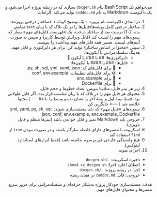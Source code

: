 <div dir="rtl">

می‌خواهم یک Bash Script بنام `docgen.sh` بسازی که در ریشه پروژه اجرا می‌شود و یک داکیومنت Markdown به نام `coddoc.md` تولید می‌کند. الزامات:

1) در ابتدای داکیومنت نام پروژه + یک توضیح کوتاه + «ساختار درختی پروژه».
2) ساختار درختی کامل پوشه‌ها/فایل‌ها را در یک بلاک کد با زبان `text` نمایش بده.
2-1) درست بعد از ساختار درخت، یک «فهرست فایل‌های مهم» بساز که پسوندهای مهم را لیست کند (قابل ویرایش توسط کاربر) و سپس به صورت آیتم‌های لیست، مسیر همه فایل‌های مهم پیدا‌شده را بنویسد.
3) سپس «محتوا بر اساس ساختار» تولید کن: برای هر دایرکتوری و فایل مهم، هدینگ سلسله‌مراتبی با آیکون‌ها:
   - دایرکتوری‌ها: ## یا ### با آیکون 📁
   - فایل‌ها: ### یا #### با آیکون‌ها:
     - 🧩 برای فایل‌های کد: py, sh, sql, yml, yaml, json
     - ⚙️ برای فایل‌های تنظیمات: conf, env.example
     - 🔐 برای enc.example
     - 🐳 برای Dockerfile
4) زیر هر تیتر فایل، متادیتا بنویس: تعداد خطوط و حجم فایل.
5) محتوای هر فایل مهم را در بلاک کد با زبان مناسب قرار بده. اگر فایل طولانی بود، فقط نیمهٔ اول و نیمهٔ آخر را نشان بده و وسط را با «# --- [ محتوا خلاصه شد ] ---» جایگزین کن.
6) پسوندهای «فایل مهم» که باید مستندسازی شوند:
   yml, yaml, py, sh, sql, json, conf, env.example, enc.example, Dockerfile
7) خروجی باید Markdown تمیز و قابل خواندن باشد (تیترها منظم و قابل ناوبری).
8) اسکریپت با مسیرهای دارای فاصله سازگار باشد، و در صورت نبودن `tree` از `find` استفاده کند.
9) هیچ وابستگی خارجی غیرمرسوم نداشته باشد (فقط ابزارهای استاندارد لینوکس).
10) اجرای نمونه:
   - ذخیره اسکریپت: `./docgen.sh`
   - اعطای اجازه اجرا: `chmod +x docgen.sh`
   - اجرا در ریشه پروژه: `./docgen.sh`
   - خروجی: فایل `coddoc.md` در همان ریشه

هدف: مستندسازی خودکار پروژه به‌شکل حرفه‌ای و سلسله‌مراتبی برای مرور سریع مسیرها و محتوای فایل‌های مهم.

